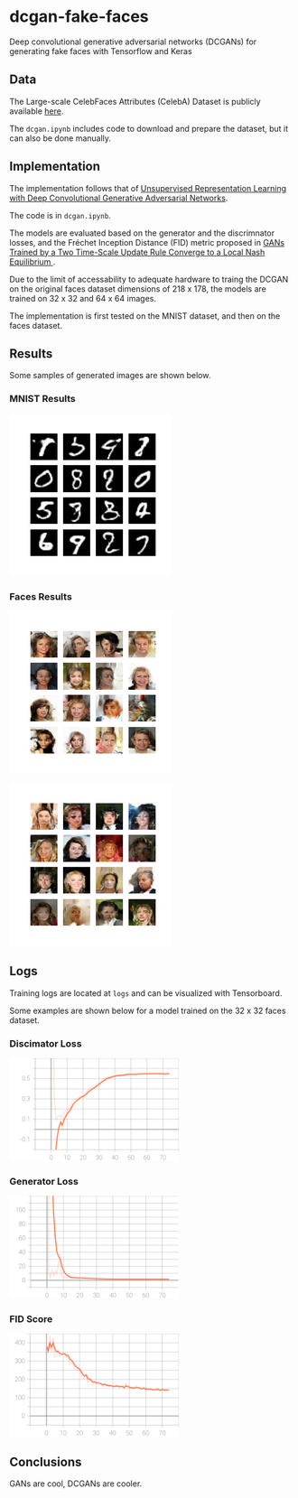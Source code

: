 # dcgan-fake-faces

Deep convolutional generative adversarial networks (DCGANs) for generating fake faces with Tensorflow and Keras

## Data

The Large-scale CelebFaces Attributes (CelebA) Dataset is publicly available [here](http://mmlab.ie.cuhk.edu.hk/projects/CelebA.html).

The ```dcgan.ipynb``` includes code to download and prepare the dataset, but it can also be done manually.

## Implementation

The implementation follows that of [Unsupervised Representation Learning with Deep Convolutional Generative Adversarial Networks](https://arxiv.org/abs/1511.06434).

The code is in ```dcgan.ipynb```.

The models are evaluated based on the generator and the discrimnator losses, and the Fréchet Inception Distance (FID) metric proposed in [GANs Trained by a Two Time-Scale Update Rule Converge to a Local Nash Equilibrium
](https://arxiv.org/abs/1706.08500).

Due to the limit of accessability to adequate hardware to traing the DCGAN on the original faces dataset dimensions of 218 x 178, the models are trained on 32 x 32 and 64 x 64 images.

The implementation is first tested on the MNIST dataset, and then on the faces dataset.

## Results

Some samples of generated images are shown below.

### MNIST Results

![alt text](assets/20210522-171512-mnist/epoch_0050.png)


### Faces Results

![alt text](assets/20210520-112504-faces/epoch_0075.png)

![alt text](assets/20210520-163218-faces/epoch_0075.png)

## Logs

Training logs are located at ```logs``` and can be visualized with Tensorboard.

Some examples are shown below for a model trained on the 32 x 32 faces dataset.

### Discimator Loss

<img src="log_viz/disc_loss_metric.svg" alt="drawing" width="300"/>

### Generator Loss

<img src="log_viz/gen_loss_metric.svg" alt="drawing" width="300"/>

### FID Score

<img src="log_viz/fid_score_metric.svg" alt="drawing" width="300"/>


## Conclusions

GANs are cool, DCGANs are cooler.
